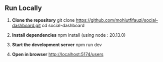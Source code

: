 ## Run Locally

1. **Clone the repository**
   git clone <https://github.com/mohlutfifauzi/social-dashboard.git>
   cd social-dashboard

2. **Install dependencies**
   npm install (using node : 20.13.0)

3. **Start the development server**
   npm run dev

4. **Open in browser**
   <http://localhost:5174/users>
